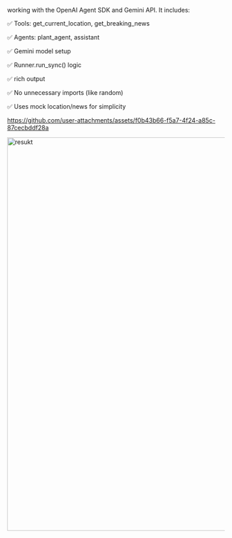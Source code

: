  working with the OpenAI Agent SDK and Gemini API. It includes:

✅ Tools: get_current_location, get_breaking_news

✅ Agents: plant_agent, assistant

✅ Gemini model setup

✅ Runner.run_sync() logic

✅ rich output

✅ No unnecessary imports (like random)

✅ Uses mock location/news for simplicity

https://github.com/user-attachments/assets/f0b43b66-f5a7-4f24-a85c-87cecbddf28a

<img width="1613" height="909" alt="resukt" src="https://github.com/user-attachments/assets/e94f4c97-296c-4fd5-bda2-fe06ba558277" />




